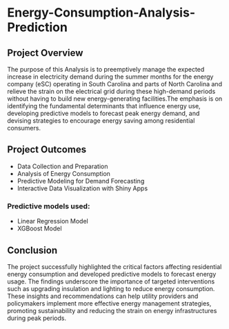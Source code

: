 # Energy-Consumption-Analysis-Prediction
## Project Overview
The purpose of this Analysis is to preemptively manage the expected increase in electricity demand during the summer months for the energy company (eSC) operating in South Carolina and parts of North Carolina and relieve the strain on the electrical grid during these high-demand periods without having to build new energy-generating facilities.The emphasis is on identifying the fundamental determinants that influence energy use, developing predictive models to forecast peak energy demand, and devising strategies to encourage energy saving among residential consumers.

## Project Outcomes
- Data Collection and Preparation
- Analysis of Energy Consumption 
- Predictive Modeling for Demand Forecasting 
- Interactive Data Visualization with Shiny Apps 

### Predictive models used:
- Linear Regression Model
- XGBoost Model

## Conclusion
The project successfully highlighted the critical factors affecting residential energy consumption and developed predictive models to forecast energy usage. The findings underscore the importance of targeted interventions such as upgrading insulation and lighting to reduce energy consumption. These insights and recommendations can help utility providers and policymakers implement more effective energy management strategies, promoting sustainability and reducing the strain on energy infrastructures during peak periods.